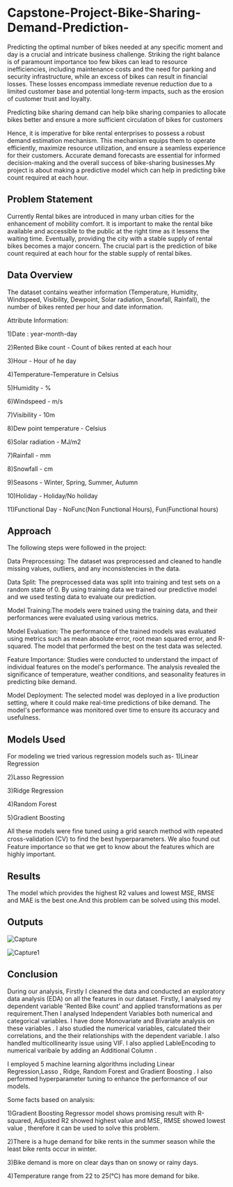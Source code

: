 
# Capstone-Project-Bike-Sharing-Demand-Prediction-

Predicting the optimal number of bikes needed at any specific moment and day is a crucial and intricate business challenge. Striking the right balance is of paramount importance too few bikes can lead to resource inefficiencies, including maintenance costs and the need for parking and security infrastructure, while an excess of bikes can result in financial losses. These losses encompass immediate revenue reduction due to a limited customer base and potential long-term impacts, such as the erosion of customer trust and loyalty.

Predicting bike sharing demand can help bike sharing companies to allocate bikes better and ensure a more sufficient circulation of bikes for customers

Hence, it is imperative for bike rental enterprises to possess a robust demand estimation mechanism. This mechanism equips them to operate efficiently, maximize resource utilization, and ensure a seamless experience for their customers. Accurate demand forecasts are essential for informed decision-making and the overall success of bike-sharing businesses.My project is about making a predictive model which can help in predicting bike count required at each hour.


## Problem Statement

Currently Rental bikes are introduced in many urban cities for the enhancement of mobility comfort. It is important to make the rental bike available and accessible to the public at the right time as it lessens the waiting time. Eventually, providing the city with a stable supply of rental bikes becomes a major concern. The crucial part is the prediction of bike count required at each hour for the stable supply of rental bikes.
## Data Overview

The dataset contains weather information (Temperature, Humidity, Windspeed, Visibility, Dewpoint, Solar radiation, Snowfall, Rainfall), the number of bikes rented per hour and date information.

Attribute Information: 

1)Date : year-month-day

2)Rented Bike count - Count of bikes rented at each hour

3)Hour - Hour of he day

4)Temperature-Temperature in Celsius

5)Humidity - %

6)Windspeed - m/s

7)Visibility - 10m

8)Dew point temperature - Celsius

6)Solar radiation - MJ/m2

7)Rainfall - mm

8)Snowfall - cm

9)Seasons - Winter, Spring, Summer, Autumn

10)Holiday - Holiday/No holiday

11)Functional Day - NoFunc(Non Functional Hours), Fun(Functional hours)
## Approach
The following steps were followed in the project:

Data Preprocessing: The dataset was preprocessed and cleaned to handle missing values, outliers, and any inconsistencies in the data.

Data Split: The preprocessed data was split into training and test sets on a random state of 0. By using training data we trained our predictive model and we used testing data to evaluate our prediction.

Model Training:The models were trained using the training data, and their performances were evaluated using various metrics.

Model Evaluation: The performance of the trained models was evaluated using metrics such as mean absolute error, root mean squared error, and R-squared. The model that performed the best on the test data was selected.

Feature Importance: Studies were conducted to understand the impact of individual features on the model's performance. The analysis revealed the significance of temperature, weather conditions, and seasonality features in predicting bike demand.

Model Deployment: The selected model was deployed in a live production setting, where it could make real-time predictions of bike demand. The model's performance was monitored over time to ensure its accuracy and usefulness.
## Models Used
For modeling we tried various regression models such as- 
1)Linear Regression

2)Lasso Regression

3)Ridge Regression

4)Random Forest

5)Gradient Boosting

All these models were fine tuned using a grid search method with repeated cross-validation (CV) to ﬁnd the best hyperparameters. 
We also found out Feature importance so that we get to know about the features which are highly important.
## Results
The model which provides the highest R2 values and lowest MSE, RMSE and MAE is the best one.And this problem can be solved using this model.
## Outputs


![Capture](https://github.com/ady909/Seoul-Bike-Sharing-Demand-Prediction/assets/57126736/6e6e5151-7a35-4970-a367-9ed45d63d90c)

![Capture1](https://github.com/ady909/Seoul-Bike-Sharing-Demand-Prediction/assets/57126736/9f5fff4e-c3fd-4434-b7dd-95682b54cd22)


## Conclusion
During our analysis, Firstly I cleaned the data and conducted an exploratory data analysis (EDA) on all the features in our dataset. Firstly, I analysed my dependent variable 'Rented Bike count' and applied transformations as per requirement.Then I analysed Independent Variables both numerical and categorical variables. I have done Monovariate and Bivariate analysis on these variables . I also studied the numerical variables, calculated their correlations, and the their relationships with the dependent variable. I also handled multicollinearity issue using VIF. I also applied LableEncoding to numerical varibale by adding an Additional Column .

I employed 5 machine learning algorithms including Linear Regression,Lasso , Ridge, Random Forest and Gradient Boosting . I also performed hyperparameter tuning to enhance the performance of our models.

Some facts based on analysis:

1)Gradient Boosting Regressor model shows promising result with R-squared, Adjusted R2 showed highest value and MSE, RMSE showed lowest value , therefore it can be used to solve this problem.

2)There is a huge demand for bike rents in the summer season while the least bike rents occur in winter.

3)Bike demand is more on clear days than on snowy or rainy days.

4)Temperature range from 22 to 25(°C) has more demand for bike.